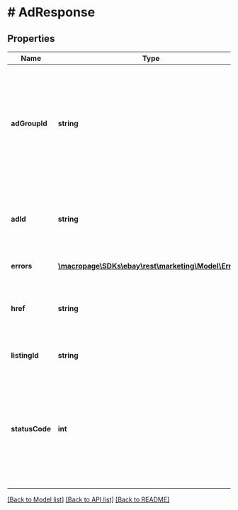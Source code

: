 # # AdResponse

## Properties

Name | Type | Description | Notes
------------ | ------------- | ------------- | -------------
**adGroupId** | **string** | A unique eBay-assigned ID for an ad group in a priority strategy campaign that uses the Cost Per Click (CPC) funding model.&lt;span class&#x3D;\&quot;tablenote\&quot;&gt;&lt;b&gt;Note:&lt;/b&gt; This field will always be returned for  campaigns that use the CPC funding model. It will not be returned for campaigns that use the Cost Per Sale (CPS) funding model.&lt;/span&gt; | [optional]
**adId** | **string** | A unique eBay-assigned ID for an ad. This ID is generated when an ad is created.&lt;span class&#x3D;\&quot;tablenote\&quot;&gt;&lt;b&gt;Note:&lt;/b&gt;This field is only returned when an ad is successfully created for the corresponding listing.&lt;/span&gt; | [optional]
**errors** | [**\macropage\SDKs\ebay\rest\marketing\Model\Error[]**](Error.md) | An array of errors associated with the request. | [optional]
**href** | **string** | The getAd URI that points to the ad.&lt;span class&#x3D;\&quot;tablenote\&quot;&gt;&lt;b&gt;Note:&lt;/b&gt;This field is only returned when an ad is successfully created for the corresponding listing.&lt;/span&gt; | [optional]
**listingId** | **string** | A unique eBay-assigned ID for a listing that is generated when the listing is created. | [optional]
**statusCode** | **int** | An HTTP status code indicating if the corresponding ad was successfully created or not. &lt;code&gt;200 Successful&lt;/code&gt; should be returned for successfully created ads.&lt;span class&#x3D;\&quot;tablenote\&quot;&gt;&lt;b&gt;Note:&lt;/b&gt;A status code is returned for each ad that the seller creates, or attempts to create.&lt;/span&gt; | [optional]

[[Back to Model list]](../../README.md#models) [[Back to API list]](../../README.md#endpoints) [[Back to README]](../../README.md)
